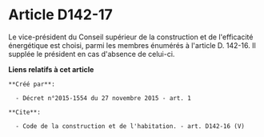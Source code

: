 # Article D142-17

Le vice-président du Conseil supérieur de la construction et de l'efficacité énergétique est choisi, parmi les membres
énumérés à l'article D. 142-16. Il supplée le président en cas d'absence de celui-ci.

**Liens relatifs à cet article**

	**Créé par**:

	  - Décret n°2015-1554 du 27 novembre 2015 - art. 1

	**Cite**:

	  - Code de la construction et de l'habitation. - art. D142-16 (V)
